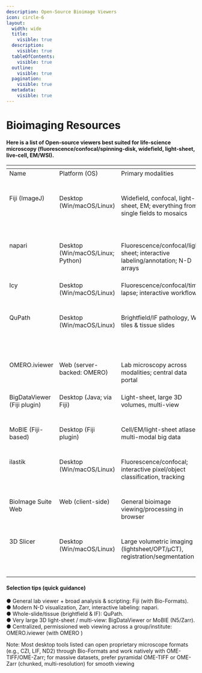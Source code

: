 ```yaml
---
description: Open-Source Bioimage Viewers
icon: circle-6
layout:
  width: wide
  title:
    visible: true
  description:
    visible: true
  tableOfContents:
    visible: true
  outline:
    visible: true
  pagination:
    visible: true
  metadata:
    visible: true
---
```


# Bioimaging Resources

#### Here is a list of Open-source viewers best suited for life-science microscopy (fluorescence/confocal/spinning-disk, widefield, light-sheet, live-cell, EM/WSI).

<table data-header-hidden><thead><tr><th width="162" valign="top"></th><th width="183" valign="top"></th><th width="200" valign="top"></th><th width="165" valign="top"></th><th width="166" valign="top"></th><th valign="top"></th></tr></thead><tbody><tr><td valign="top">Name</td><td valign="top">Platform (OS)</td><td valign="top">Primary modalities</td><td valign="top">N-D support (C/Z/T)</td><td valign="top">File format backbone</td><td valign="top">Notable limitations / caveats</td></tr><tr><td valign="top">Fiji (ImageJ)</td><td valign="top">Desktop (Win/macOS/Linux)</td><td valign="top">Widefield, confocal, light-sheet, EM; everything from single fields to mosaics</td><td valign="top">2D–5D (C/Z/T)</td><td valign="top">Bio-Formats, OME-TIFF</td><td valign="top">Performance on very large datasets needs care (RAM, tiling); UI can feel legacy; plugin quality varies</td></tr><tr><td valign="top">napari</td><td valign="top">Desktop (Win/macOS/Linux; Python)</td><td valign="top">Fluorescence/confocal/light-sheet; interactive labeling/annotation; N-D arrays</td><td valign="top">2D–5D</td><td valign="top">Readers for OME-TIFF, Zarr, and many plugins</td><td valign="top">Ecosystem still maturing in some niches; requires Python setup for best use</td></tr><tr><td valign="top">Icy</td><td valign="top">Desktop (Win/macOS/Linux)</td><td valign="top">Fluorescence/confocal/time-lapse; interactive workflows</td><td valign="top">2D–4D</td><td valign="top">Bio-Formats, TIFF/OME-TIFF</td><td valign="top">Smaller ecosystem vs Fiji/napari; fewer cutting-edge big-data tools</td></tr><tr><td valign="top">QuPath</td><td valign="top">Desktop (Win/macOS/Linux)</td><td valign="top">Brightfield/IF pathology, WSI; tiles &#x26; tissue slides</td><td valign="top">2D (multi-channel)</td><td valign="top">Bio-Formats; pyramidal WSI formats; OME-TIFF</td><td valign="top">Primarily 2D WSI (less for Z/T stacks); microscopy timelapse/volumetric less central</td></tr><tr><td valign="top">OMERO.iviewer</td><td valign="top">Web (server-backed: OMERO)</td><td valign="top">Lab microscopy across modalities; central data portal</td><td valign="top">2D–5D</td><td valign="top">OME stack via OMERO</td><td valign="top">Requires OMERO server; analysis is limited vs desktop tools</td></tr><tr><td valign="top">BigDataViewer (Fiji plugin)</td><td valign="top">Desktop (Java; via Fiji)</td><td valign="top">Light-sheet, large 3D volumes, multi-view</td><td valign="top">3D/4D/5D</td><td valign="top">HDF5/N5; OME-TIFF via bridges</td><td valign="top">Viewer/IO focused; relies on Fiji for processing; learning curve</td></tr><tr><td valign="top">MoBIE (Fiji-based)</td><td valign="top">Desktop (Fiji plugin)</td><td valign="top">Cell/EM/light-sheet atlases; multi-modal big data</td><td valign="top">3D/4D/5D</td><td valign="top">N5/Zarr, OME-TIFF</td><td valign="top">Project structure conventions; best when adopting N5/Zarr</td></tr><tr><td valign="top">ilastik</td><td valign="top">Desktop (Win/macOS/Linux)</td><td valign="top">Fluorescence/confocal; interactive pixel/object classification, tracking</td><td valign="top">2D–4D</td><td valign="top">Bio-Formats, TIFF/OME-TIFF</td><td valign="top">More analysis than general viewer; limited general visualization features</td></tr><tr><td valign="top">BioImage Suite Web</td><td valign="top">Web (client-side)</td><td valign="top">General bioimage viewing/processing in browser</td><td valign="top">2D/3D</td><td valign="top">Standard image stacks (TIFF/NIfTI etc.)</td><td valign="top">Not optimized for huge microscope pyramids; fewer pro tools</td></tr><tr><td valign="top">3D Slicer</td><td valign="top">Desktop (Win/macOS/Linux)</td><td valign="top">Large volumetric imaging (lightsheet/OPT/μCT), registration/segmentation</td><td valign="top">3D/4D</td><td valign="top">NRRD, NIfTI, TIFF; plugins for OME-TIFF</td><td valign="top">Steeper learning curve for microscopy newcomers; medical defaults</td></tr></tbody></table>

#### Selection tips (quick guidance) <a href="#b0d42hrxqd92" id="b0d42hrxqd92"></a>

●     General lab viewer + broad analysis & scripting: Fiji (with Bio-Formats).\
●     Modern N-D visualization, Zarr, interactive labeling: napari.\
●     Whole-slide/tissue (brightfield & IF): QuPath.\
●     Very large 3D light-sheet / multi-view: BigDataViewer or MoBIE (N5/Zarr).\
●     Centralized, permissioned web viewing across a group/institute: OMERO.iviewer (with OMERO )

Note: Most desktop tools listed can open proprietary microscope formats (e.g., CZI, LIF, ND2) through Bio-Formats and work natively with OME-TIFF/OME-Zarr; for massive datasets, prefer pyramidal OME-TIFF or OME-Zarr (chunked, multi-resolution) for smooth viewing
